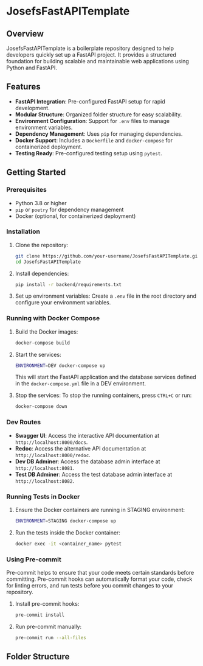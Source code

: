 # JosefsFastAPITemplate

## Overview

JosefsFastAPITemplate is a boilerplate repository designed to help developers quickly set up a FastAPI project. It provides a structured foundation for building scalable and maintainable web applications using Python and FastAPI.

## Features

- **FastAPI Integration**: Pre-configured FastAPI setup for rapid development.
- **Modular Structure**: Organized folder structure for easy scalability.
- **Environment Configuration**: Support for `.env` files to manage environment variables.
- **Dependency Management**: Uses `pip` for managing dependencies.
- **Docker Support**: Includes a `Dockerfile` and `docker-compose` for containerized deployment.
- **Testing Ready**: Pre-configured testing setup using `pytest`.

## Getting Started

### Prerequisites

- Python 3.8 or higher
- `pip` or `poetry` for dependency management
- Docker (optional, for containerized deployment)

### Installation

1. Clone the repository:
    ```bash
    git clone https://github.com/your-username/JosefsFastAPITemplate.git
    cd JosefsFastAPITemplate
    ```

2. Install dependencies:
    ```bash
    pip install -r backend/requirements.txt
    ```

3. Set up environment variables:
    Create a `.env` file in the root directory and configure your environment variables.


### Running with Docker Compose

1. Build the Docker images:
    ```bash
    docker-compose build
    ```

2. Start the services:
    ```bash
    ENVIRONMENT=DEV docker-compose up
    ```

    This will start the FastAPI application and the database services defined in the `docker-compose.yml` file in a DEV environment.

3. Stop the services:
    To stop the running containers, press `CTRL+C` or run:
    ```bash
    docker-compose down
    ```

### Dev Routes

- **Swagger UI**: Access the interactive API documentation at       `http://localhost:8000/docs`.
- **Redoc**: Access the alternative API documentation at            `http://localhost:8000/redoc`.
- **Dev DB Adminer**: Access the database admin interface at        `http://localhost:8081`.
- **Test DB Adminer**: Access the test database admin interface at  `http://localhost:8082`.

### Running Tests in Docker

1. Ensure the Docker containers are running in STAGING environment:
    ```bash
    ENVIRONMENT=STAGING docker-compose up
    ```

2. Run the tests inside the Docker container:
    ```bash
    docker exec -it <container_name> pytest
    ```

### Using Pre-commit

Pre-commit helps to ensure that your code meets certain standards before committing.
Pre-commit hooks can automatically format your code, check for linting errors, and run tests before you commit changes to your repository.

1. Install pre-commit hooks:
    ```bash
    pre-commit install
    ```
2. Run pre-commit manually:
    ```bash
    pre-commit run --all-files
    ```

## Folder Structure
